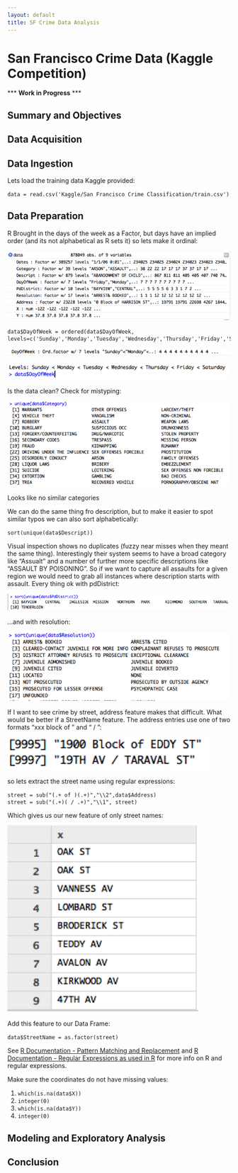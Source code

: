 ```yaml
---
layout: default
title: SF Crime Data Analysis
---
```

# San Francisco Crime Data (Kaggle Competition)

*** **Work in Progress** ***

## Summary and Objectives

## Data Acquisition

## Data Ingestion
Lets load the training data Kaggle provided:

```Rscript
data = read.csv('Kaggle/San Francisco Crime Classification/train.csv')
```

## Data Preparation

R Brought in the days of the week as a Factor, but days have an implied order (and its not alphabetical as R sets it) so lets make it ordinal: 

![View of R Environment showing the days column as a Factor not ordinal.](images/SfDataAnalysis/DataPrep1.png)

```Rscript
data$DayOfWeek = ordered(data$DayOfWeek, levels=c('Sunday','Monday','Tuesday','Wednesday','Thursday','Friday','Saturday'))
```

![Days of week is now considered ordinal in R](images/SfDataAnalysis/DataPrep2.png)


![This image shows the order of the days of the week.](images/SfDataAnalysis/DataPrep3.png)

Is the data clean? 
Check for mistyping:


![Shows the unique values for the Category of crime column](images/SfDataAnalysis/DataPrep4.png)
 
Looks like no similar categories 

We can do the same thing fro description, but to make it easier to spot similar typos we can also sort alphabetically:

```Rscript
sort(unique(data$Descript))
```

Visual inspection shows no duplicates (fuzzy near misses when they meant the same thing). Interestingly their system seems to have a broad category like “Assualt” and a number of further more specific descriptions like “ASSAULT BY POISONING”. So if we want to capture all assaults for a given region we would need to grab all instances where description starts with assault.
Every thing ok with pdDistrict:


![Shows the unique districts for policing in the city.](images/SfDataAnalysis/DataPrep5.png)

…and with resolution:


![Shows the resolution of the call to 911](images/SfDataAnalysis/DataPrep6.png)

If I want to see crime by street, address feature makes that difficult. What would be better if a StreetName feature. The address entries use one of two formats “xxx block of <street name>” and “<street name> / <other street name>”:


![Shows the two patterns for addresses in the dataset.](images/SfDataAnalysis/DataPrep7.png)
 
so lets extract the street name using regular expressions:

```splus
street = sub("(.+ of )(.+)","\\2",data$Address)
street = sub("(.+)( / .+)","\\1", street)
```

Which gives us our new feature of only street names:


![Shows that we can extract the street name from the addresses.](images/SfDataAnalysis/DataPrep8.png)
 
Add this feature to our Data Frame: 

```splus
data$StreetName = as.factor(street)
```

See [R Documentation - Pattern Matching and Replacement](https://stat.ethz.ch/R-manual/R-devel/library/base/html/grep.html)  and [R Documentation - Regular Expressions as used in R](https://stat.ethz.ch/R-manual/R-devel/library/base/html/regex.html)  for more info on R and regular expressions.

Make sure the coordinates do not have missing values:

1. ```which(is.na(data$X))```
  1. ```integer(0)```
2.	```which(is.na(data$Y))```
  1. ```integer(0)```


## Modeling and Exploratory Analysis

## Conclusion
